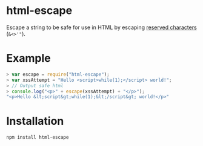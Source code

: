# html-escape

Escape a string to be safe for use in HTML by escaping [reserved
characters](http://www.w3.org/International/questions/qa-escapes#use)
(`&<>'"`).

# Example

```js
> var escape = require("html-escape");
> var xssAttempt = "Hello <script>while(1);</script> world!";
> // Output safe html
> console.log("<p>" + escape(xssAttempt) + "</p>");
"<p>Hello &lt;script&gt;while(1);&lt;/script&gt; world!</p>"
```

# Installation

```
npm install html-escape
```
